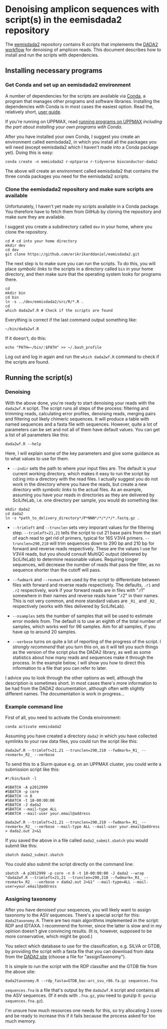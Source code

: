 # Denoising amplicon sequences with script(s) in the eemisdada2 repository

The [eemisdada2](https://github.com/erikrikarddaniel/eemisdada2.git) repository contains R scripts
that implements the [DADA2 workflow](https://benjjneb.github.io/dada2/index.html) for denoising of
amplicon reads. This document describes how to install and run the scripts with dependencies.

## Installing necessary programs

### Get Conda and set up an eemisdada2 environment

A number of dependencies for the scripts are available via
[Conda](https://docs.conda.io/en/latest/index.html), a program that manages other programs and
software libraries. Installing the dependencies with Conda is in most cases the easiest option. Read
the, relatively short, [user
guide](https://conda.io/projects/conda/en/latest/user-guide/getting-started.html).

If you're running on UPPMAX, read [running programs on
UPPMAX](detail-docs/running_programs_on_uppmax.md) *including the part about
installing your own programs with Conda*.

After you have installed your own Conda, I suggest you create an environment called eemisdada2, in
which you install all the packages you will need (except eemisdada2 which I haven't made into a
Conda package yet). Doing this is easy:

```
conda create -n eemisdada2 r-optparse r-tidyverse bioconductor-dada2
```

The above will create an environment called eemisdada2 that contains the three conda packages you
need for the eemisdada2 scripts.

### Clone the eemisdada2 repository and make sure scripts are available

Unfortunately, I haven't yet made my scripts available in a Conda package. You therefore have to
fetch them from GitHub by cloning the repository and make sure they are available.

I suggest you create a subdirectory called `dev` in your home, where you clone the repository.

```
cd # cd into your home directory
mkdir dev
cd dev
git clone https://github.com/erikrikarddaniel/eemisdada2.git
```

The next step is to make sure you can run the scripts. To do this, you will place *symbolic links*
to the scripts in a directory called `bin` in your home directory, and then make sure that the
operating system looks for programs there.

```
cd
mkdir bin
cd bin
ln -s ../dev/eemisdada2/src/R/*.R .
cd
which dada2wf.R # Check if the scripts are found
```

Everything is correct if the last command output something like:

```
~/bin/dada2wf.R
```

If it doesn't, do this:

```
echo "PATH=~/bin/:$PATH" >> ~/.bash_profile
```

Log out and log in again and run the `which dada2wf.R` command to check if the scripts are found.

## Running the script(s)

### Denoising

With the above done, you're ready to start denoising your reads with the `dada2wf.R` script. The
script runs all steps of the process: filtering and trimming reads, calculating error profiles,
denoising reads, merging pairs and filtering out likely chimeric sequences. It will produce a table
with named sequences and a fasta file with sequences. However, quite a lot of parameters can be set
and not all of them have default values. You can get a list of all parameters like this:

```
dada2wf.R --help
```

Here, I will explain some of the key parameters and give some guidance as to what values to use for
them.

* `--indir` sets the path to where your input files are. The default is your current working
  directory, which makes it easy to run the script by cd:ing into a directory with the read files. I
  actually suggest you do not work in the directory where you have the reads, but create a new
  directory with *symbolic links* to the actual files. As an example, assuming you have your reads
  in directories as they are delivered by SciLifeLab, i.e. one directory per sample, you would do
  something like:

```
mkdir dada2
cd dada2
ln -s *path_to_delivery_directory*/P*NNN*/*/*/*/*.fastq.gz .
```

* `--trimleft` and `--trunclen` sets very imporant values for the filtering step. `--trimleft=21,21`
  tells the script to cut 21 base pairs from the start of each read to get rid of primers, typical
  for 16S V3V4 primers. `--trunclen=290,210` will trim sequences down to 290 bp and 210 bp for
  forward and reverse reads respectively. These are the values I use for V3V4 reads, but you should
  consult MultiQC output (delivered by SciLifeLab) to determine reasonable values. Requiring longer
  sequences, will decrease the number of reads that pass the filter, as no sequence shorter than the
  cutoff will pass.

* `--fwdmark` and `--revmark` are used by the script to differentiate between files with forward and
  reverse reads respectively. The defaults, `.r1` and `.r2` respectively, work if your forward reads
  are in files with ".r1" somewhere in their names and reverse reads have ".r2" in their names. This
  is not very common, and more standard values are `_R1_` and `_R2_` respectively (works with files
  delivered by SciLifeLab).

* `--nsamples` sets the number of samples that will be used to estimate error models from. The
  default is to use an eighth of the total number of samples, which works well for 96 samples. Aim
  for all samples, if you have up to around 20 samples.

* `--verbose` turns on quite a lot of reporting of the progress of the script. I *strongly
  recommend* that you turn this on, as it will tell you such things as the version of the script
  plus the DADA2 library, as well as some statistics about how many reads and sequences make it
  through the process. In the example below, I will show you how to direct this information to a
  file that you can refer to later.

I advice you to look through the other options as well, although the description is sometimes short.
In most cases there's more information to be had from the DADA2 documentation, although often with
slightly different names. The documentation is work in progress...

### Example command line

First of all, you need to activate the Conda environment:

```
conda activate eemisdada2
```

Assuming you have created a directory `dada2` in which you have collected symlinks to your raw data
files, you could run the script like this:

```
dada2wf.R --trimleft=21,21 --trunclen=290,210 --fwdmark=_R1_ --revmark=_R2_ --verbose
```

To send this to a Slurm queue e.g. on an UPPMAX cluster, you could write a submission script like
this:

```
#!/bin/bash -l
 
#SBATCH -A p2012999
#SBATCH -p core
#SBATCH -n 8
#SBATCH -t 10-00:00:00
#SBATCH -J dada2
#SBATCH --mail-type ALL
#SBATCH --mail-user your.email@address

dada2wf.R --trimleft=21,21 --trunclen=290,210 --fwdmark=_R1_ --revmark=_R2_ --verbose --mail-type ALL --mail-user your.email@address > dada2.out 2>&1
```

If you saved the above in a file called `dada2_submit.sbatch` you would submit like this:

```
sbatch dada2_submit.sbatch
```

You could also submit the script directly on the command line:

```
sbatch -A p2012999 -p core -n 8 -t 10-00:00:00 -J dada2 --wrap "dada2wf.R --trimleft=21,21 --trunclen=290,210 --fwdmark=_R1_ --revmark=_R2_ --verbose > dada2.out 2>&1" --mail-type=ALL --mail-user=your.email@address
```

### Assigning taxonomy

After you have denoised your sequences, you will likely want to assign taxonomy to the ASV
sequences. There's a special script for this: `dada2taxonomy.R`. There are two main algorithms
implemented in the script: RDP and IDTAXA. I recommend the former, since the latter is slow and
in my opinion doesn't give convincing results. (It is, however, supposed to be more conservative,
which might be good.) 

You select which database to use for the classification, e.g. SILVA or GTDB, by providing the script
with a fasta file that you can download from data from the [DADA2
site](https://benjjneb.github.io/dada2/training.html) (choose a file for "assignTaxonomy").

It is simple to run the script with the RDP classifier and the GTDB file from the above site:

```
dada2taxonomy.R --rdp_fasta=GTDB_bac-arc_ssu_r86.fa.gz sequences.fna
```

`sequences.fna` is a file that's output by the `dada2wf.R` script and contains all the ASV
sequences. (If it ends with `.fna.gz`, you need to gunzip it: `gunzip sequences.fna.gz`).

I'm unsure how much resources one needs for this, so try allocating 2 cores and be ready to increase
this if it fails because the process asked for too much memory.
